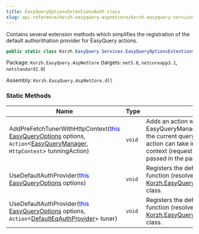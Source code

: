 ```yaml
---
title: EasyQueryOptionsExtentionsAuth class
slug: api-reference/korzh-easyquery-aspnetcore/korzh-easyquery-services-namespace/easyqueryoptionsextentionsauth-class
---
```


Contains several extension methods which simplifies the registration  of the default authorithation provider for EasyQuery actions.
```csharp
public static class Korzh.EasyQuery.Services.EasyQueryOptionsExtentionsAuth

```
Package: `Korzh.EasyQuery.AspNetCore` (targets: `net5.0`, `netcoreapp3.1`, `netstandard2.0`)

Assembly: `Korzh.EasyQuery.AspNetCore.dll`

### Static Methods

| Name | Type | Description | 
| --- | --- | --- | 
| AddPreFetchTunerWithHttpContext(<span style='color: blue'>this</span> [EasyQueryOptions](//easyquery/docs/api-reference/korzh-easyquery/korzh-easyquery-services-namespace/easyqueryoptions-class) options, `Action`&lt;[EasyQueryManager](//easyquery/docs/api-reference/korzh-easyquery/korzh-easyquery-services-namespace/easyquerymanager-class), `HttpContext`&gt; tunningAction) | `void` | Adds an action which allows to tune EasyQueryManager (e.g. add some conditions to the current query) before query execution.  This action can take into the account the current HTTP context (request parameters, current user) passed in the parameter. | 
| UseDefaultAuthProvider(<span style='color: blue'>this</span> [EasyQueryOptions](//easyquery/docs/api-reference/korzh-easyquery/korzh-easyquery-services-namespace/easyqueryoptions-class) options) | `void` | Registers the defaul authentication provider - a function (resolver)  that returns and instance of [Korzh.EasyQuery.Services.DefaultEqAuthProvider](//easyquery/docs/api-reference/korzh-easyquery-aspnetcore/korzh-easyquery-services-namespace/defaulteqauthprovider-class) class. | 
| UseDefaultAuthProvider(<span style='color: blue'>this</span> [EasyQueryOptions](//easyquery/docs/api-reference/korzh-easyquery/korzh-easyquery-services-namespace/easyqueryoptions-class) options, `Action`&lt;[DefaultEqAuthProvider](//easyquery/docs/api-reference/korzh-easyquery-aspnetcore/korzh-easyquery-services-namespace/defaulteqauthprovider-class)&gt; tuner) | `void` | Registers the defaul authentication provider - a function (resolver)  that returns and instance of [Korzh.EasyQuery.Services.DefaultEqAuthProvider](//easyquery/docs/api-reference/korzh-easyquery-aspnetcore/korzh-easyquery-services-namespace/defaulteqauthprovider-class) class. |
